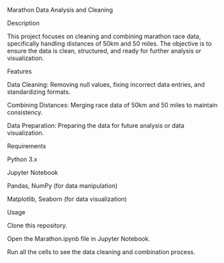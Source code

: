 Marathon Data Analysis and Cleaning

Description

This project focuses on cleaning and combining marathon race data, specifically handling distances of 50km and 50 miles. The objective is to ensure the data is clean, structured, and ready for further analysis or visualization.

Features

Data Cleaning: Removing null values, fixing incorrect data entries, and standardizing formats.

Combining Distances: Merging race data of 50km and 50 miles to maintain consistency.

Data Preparation: Preparing the data for future analysis or data visualization.

Requirements

Python 3.x

Jupyter Notebook

Pandas, NumPy (for data manipulation)

Matplotlib, Seaborn (for data visualization)

Usage

Clone this repository.

Open the Marathon.ipynb file in Jupyter Notebook.

Run all the cells to see the data cleaning and combination process.
